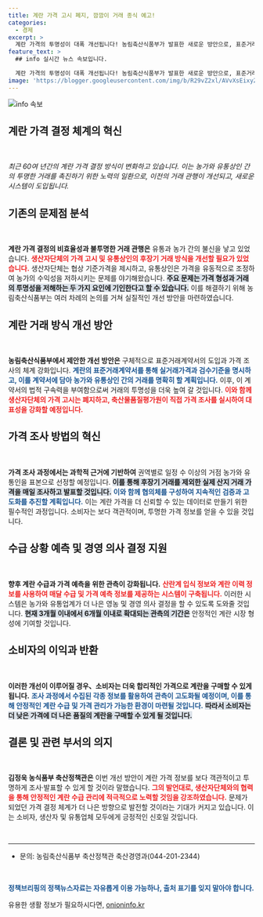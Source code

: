 ```yaml
---
title: 계란 가격 고시 폐지, 깜깜이 거래 종식 예고!
categories:
  - 경제
excerpt: >
  계란 가격의 투명성이 대폭 개선됩니다! 농림축산식품부가 발표한 새로운 방안으로, 표준거래계약서 사용과 후장기 할인 폐지로 생산자와 유통인의 신뢰가 회복될 전망입니다. 이제 합리적인 가격으로 신선한 계란을 만나는 시간이 찾아옵니다!
feature_text: >
  ## info 실시간 뉴스 속보입니다.

  계란 가격의 투명성이 대폭 개선됩니다! 농림축산식품부가 발표한 새로운 방안으로, 표준거래계약서 사용과 후장기 할인 폐지로 생산자와 유통인의 신뢰가 회복될 전망입니다. 이제 합리적인 가격으로 신선한 계란을 만나는 시간이 찾아옵니다!
image: 'https://blogger.googleusercontent.com/img/b/R29vZ2xl/AVvXsEixyZcFfHzMRdzZMjFBmAUKJYCLCGyLL1o632UiGVXcaFdKo_bkvkuCioo0uUKlGfBVcT3P84aROyZIXSBEx3Aw5nCQ3pTgDom1WDC4m8eifvWiAmWEEVb4x6G_l8C0QH225ldMjyaFvpxGEBGNO37VmDTDMHGhJPq73UglMfDca1-0aw/s1600/blogspot.png'
---
```


<p><img src="https://blogger.googleusercontent.com/img/b/R29vZ2xl/AVvXsEixyZcFfHzMRdzZMjFBmAUKJYCLCGyLL1o632UiGVXcaFdKo_bkvkuCioo0uUKlGfBVcT3P84aROyZIXSBEx3Aw5nCQ3pTgDom1WDC4m8eifvWiAmWEEVb4x6G_l8C0QH225ldMjyaFvpxGEBGNO37VmDTDMHGhJPq73UglMfDca1-0aw/s1600/blogspot.png" alt="info 속보" /></p>

<h2 data-ke-size="size26">계란 가격 결정 체계의 혁신</h2>

<p data-ke-size="size16">&nbsp;</p>

<p><i>최근 60여 년간의 계란 가격 결정 방식이 변화하고 있습니다. 이는 농가와 유통상인 간의 투명한 거래를 촉진하기 위한 노력의 일환으로, 이전의 거래 관행이 개선되고, 새로운 시스템이 도입됩니다.</i></p>

<h2 data-ke-size="size26">기존의 문제점 분석</h2>

<p data-ke-size="size16">&nbsp;</p>

<p><b>계란 가격 결정의 비효율성과 불투명한 거래 관행은</b> 유통과 농가 간의 불신을 낳고 있었습니다. <b><span style="color: #ee2323;">생산자단체의 가격 고시 및 유통상인의 후장기 거래 방식을 개선할 필요가 있었습니다.</span></b> 생산자단체는 협상 기준가격을 제시하고, 유통상인은 가격을 유동적으로 조정하여 농가의 수익성을 저하시키는 문제를 야기해왔습니다. <b><span style="background-color: #21538527;">주요 문제는 가격 형성과 거래의 투명성을 저해하는 두 가지 요인에 기인한다고 할 수 있습니다.</span></b> 이를 해결하기 위해 농림축산식품부는 여러 차례의 논의를 거쳐 실질적인 개선 방안을 마련하였습니다. </p>

<h2 data-ke-size="size26">계란 거래 방식 개선 방안</h2>

<p data-ke-size="size16">&nbsp;</p>

<p><b>농림축산식품부에서 제안한 개선 방안은</b> 구체적으로 표준거래계약서의 도입과 가격 조사의 체계 강화입니다. <b><span style="color: #1a5490;">계란의 표준거래계약서를 통해 실거래가격과 검수기준을 명시하고, 이를 계약서에 담아 농가와 유통상인 간의 거래를 명확히 할 계획입니다.</span></b> 이후, 이 계약서의 법적 구속력을 부여함으로써 거래의 투명성을 더욱 높여 갈 것입니다. <b><span style="color: #ee2323;">이와 함께 생산자단체의 가격 고시는 폐지하고, 축산물품질평가원이 직접 가격 조사를 실시하여 대표성을 강화할 예정입니다.</span></b> </p>

<h2 data-ke-size="size26">가격 조사 방법의 혁신</h2>

<p data-ke-size="size16">&nbsp;</p>

<p><b>가격 조사 과정에서는 과학적 근거에 기반하여</b> 권역별로 일정 수 이상의 거점 농가와 유통인을 표본으로 선정할 예정입니다. <b><span style="background-color: #21538527;">이를 통해 후장기 거래를 제외한 실제 산지 거래 가격을 매일 조사하고 발표할 것입니다.</span></b> <b><span style="color: #1a5490;">이와 함께 협의체를 구성하여 지속적인 검증과 고도화를 추진할 계획입니다.</span></b> 이는 계란 가격을 더 신뢰할 수 있는 데이터로 만들기 위한 필수적인 과정입니다. 소비자는 보다 객관적이며, 투명한 가격 정보를 얻을 수 있을 것입니다. </p>

<h2 data-ke-size="size26">수급 상황 예측 및 경영 의사 결정 지원</h2>

<p data-ke-size="size16">&nbsp;</p>

<p><b>향후 계란 수급과 가격 예측을 위한 관측이 강화됩니다.</b> <b><span style="color: #ee2323;">산란계 입식 정보와 계란 이력 정보를 사용하여 매달 수급 및 가격 예측 정보를 제공하는 시스템이 구축됩니다.</span></b> 이러한 시스템은 농가와 유통업계가 더 나은 영농 및 경영 의사 결정을 할 수 있도록 도와줄 것입니다. <b><span style="background-color: #21538527;">현재 3개월 이내에서 6개월 이내로 확대되는 관측의 기간은</span></b> 안정적인 계란 시장 형성에 기여할 것입니다. </p>

<h2 data-ke-size="size26">소비자의 이익과 반환</h2>

<p data-ke-size="size16">&nbsp;</p>

<p><b>이러한 개선이 이루어질 경우、소비자는 더욱 합리적인 가격으로 계란을 구매할 수 있게 됩니다.</b> <b><span style="color: #1a5490;">조사 과정에서 수집된 각종 정보를 활용하여 관측이 고도화될 예정이며, 이를 통해 안정적인 계란 수급 및 가격 관리가 가능한 환경이 마련될 것입니다.</span></b> <b><span style="background-color: #21538527;">따라서 소비자는 더 낮은 가격에 더 나은 품질의 계란을 구매할 수 있게 될 것입니다.</span></b> </p>

<h2 data-ke-size="size26">결론 및 관련 부서의 의지</h2>

<p data-ke-size="size16">&nbsp;</p>

<p><b>김정욱 농식품부 축산정책관은</b> 이번 개선 방안이 계란 가격 정보를 보다 객관적이고 투명하게 조사·발표할 수 있게 할 것이라 말했습니다. <b><span style="color: #ee2323;">그의 발언대로, 생산자단체와의 협력을 통해 안정적인 계란 수급 관리에 적극적으로 노력할 것임을 강조하였습니다.</span></b> 문제가 되었던 가격 결정 체계가 더 나은 방향으로 발전할 것이라는 기대가 커지고 있습니다. 이는 소비자, 생산자 및 유통업체 모두에게 긍정적인 신호일 것입니다.</p>

<p data-ke-size="size16">&nbsp;</p>

<hr>

<ul>
    <li>문의: 농림축산식품부 축산정책관 축산경영과(044-201-2344)</li>
</ul>

<p data-ke-size="size16">&nbsp;</p>

<p><b><span style="color: #1a5490;">정책브리핑의 정책뉴스자료는 자유롭게 이용 가능하나, 출처 표기를 잊지 말아야 합니다.</span></b> </p>
유용한 생활 정보가 필요하시다면, <a href="https://onioninfo.kr" rel="dofollow">onioninfo.kr</a>


